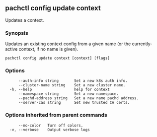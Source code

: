 ## pachctl config update context

Updates a context.

### Synopsis

Updates an existing context config from a given name (or the currently-active
context, if no name is given).

```
pachctl config update context [context] [flags]
```

### Options

```
      --auth-info string       Set a new k8s auth info.
      --cluster-name string    Set a new cluster name.
  -h, --help                   help for context
      --namespace string       Set a new namespace.
      --pachd-address string   Set a new name pachd address.
      --server-cas string      Set new trusted CA certs.
```

### Options inherited from parent commands

```
      --no-color   Turn off colors.
  -v, --verbose    Output verbose logs
```
